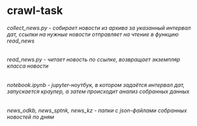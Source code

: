 # crawl-task
###### collect_news.py - собирает новости из архива за указанный интервал дат, ссылки на нужные новости отправляет на чтение в функцию read_news
###### read_news.py - читает новость по ссылке, возвращает экземпляр класса новости
###### notebook.ipynb - jupyter-ноутбук, в котором задаётся интервал дат, запускается краулер, а затем происходит анализ собранных данных
###### news_odkb, news_sptnk, news_kz - папки с json-файлами собранных новостей по дням
